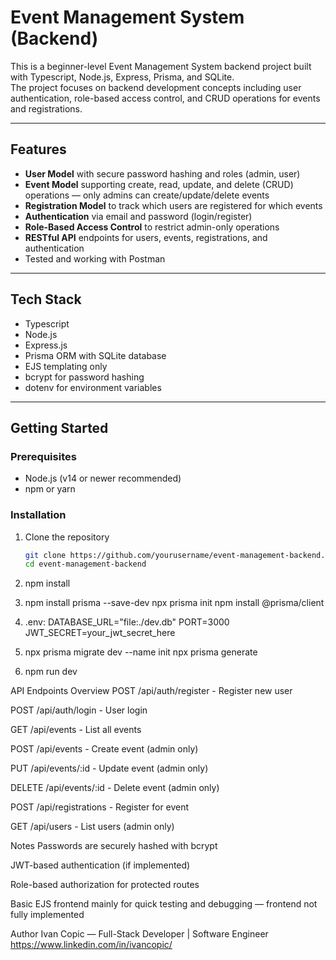 # Event Management System (Backend)

This is a beginner-level Event Management System backend project built with Typescript, Node.js, Express, Prisma, and SQLite.  
The project focuses on backend development concepts including user authentication, role-based access control, and CRUD operations for events and registrations.

---

## Features

- **User Model** with secure password hashing and roles (admin, user)  
- **Event Model** supporting create, read, update, and delete (CRUD) operations — only admins can create/update/delete events  
- **Registration Model** to track which users are registered for which events  
- **Authentication** via email and password (login/register)  
- **Role-Based Access Control** to restrict admin-only operations  
- **RESTful API** endpoints for users, events, registrations, and authentication  
- Tested and working with Postman

---

## Tech Stack

- Typescript
- Node.js  
- Express.js  
- Prisma ORM with SQLite database  
- EJS templating only  
- bcrypt for password hashing  
- dotenv for environment variables  

---

## Getting Started

### Prerequisites

- Node.js (v14 or newer recommended)  
- npm or yarn  

### Installation

1. Clone the repository  
   ```bash
   git clone https://github.com/yourusername/event-management-backend.git
   cd event-management-backend

2. npm install

3. npm install prisma --save-dev
   npx prisma init
   npm install @prisma/client

4. .env:
   DATABASE_URL="file:./dev.db"
   PORT=3000
   JWT_SECRET=your_jwt_secret_here

5. npx prisma migrate dev --name init
   npx prisma generate

6. npm run dev


API Endpoints Overview
POST /api/auth/register - Register new user

POST /api/auth/login - User login

GET /api/events - List all events

POST /api/events - Create event (admin only)

PUT /api/events/:id - Update event (admin only)

DELETE /api/events/:id - Delete event (admin only)

POST /api/registrations - Register for event

GET /api/users - List users (admin only)

Notes
Passwords are securely hashed with bcrypt

JWT-based authentication (if implemented)

Role-based authorization for protected routes

Basic EJS frontend mainly for quick testing and debugging — frontend not fully implemented

Author
Ivan Copic — Full-Stack Developer | Software Engineer
https://www.linkedin.com/in/ivancopic/


